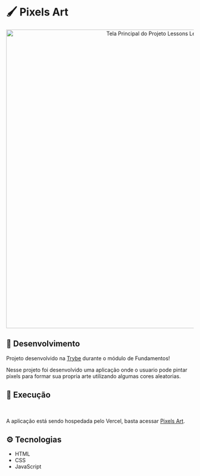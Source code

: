 # :paintbrush: Pixels Art

<div align="center">
  <img src="https://user-images.githubusercontent.com/102389576/232864251-719eff4c-c851-4be8-b8af-1fb1295dd141.png" alt="Tela Principal do Projeto Lessons Learned" width="800px"/>
</div>

## :microscope: Desenvolvimento

Projeto desenvolvido na <a href="https://betrybe.com/" target="_blank">Trybe</a> durante o módulo de Fundamentos!

Nesse projeto foi desenvolvido uma aplicação onde o usuario pode pintar pixels para formar sua propria arte utilizando algumas cores aleatorias.

## :dna: Execução
<br />

A aplicação está sendo hospedada pelo Vercel, basta acessar <a href="https://pixels-art-sigma.vercel.app/" target="_blank">Pixels Art</a>.

## ⚙️ Tecnologias

- HTML
- CSS
- JavaScript
